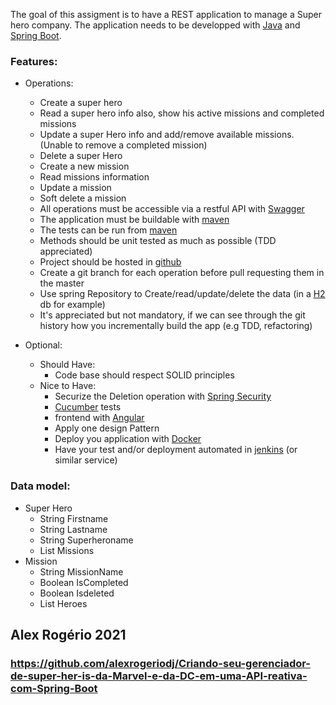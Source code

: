 The goal of this assigment is to have a REST application to manage a Super hero company. The application needs to be developped with [Java](https://www.java.com) and [Spring Boot](http://spring.io/projects/spring-boot).

### Features:
- Operations:
    - Create a super hero
    - Read a super hero info also, show his active missions and completed missions
    - Update a super Hero info and add/remove available missions. (Unable to remove a completed mission)
    - Delete a super Hero
    - Create a new mission
    - Read missions information
    - Update a mission
    - Soft delete a mission
    - All operations must be accessible via a restful API with [Swagger](https://swagger.io/)
    - The application must be buildable with [maven](https://maven.apache.org/)
    - The tests can be run from [maven](https://maven.apache.org/)
    - Methods should be unit tested as much as possible (TDD appreciated)
    - Project should be hosted in [github](https://github.com/)
    - Create a git branch for each operation before pull requesting them in the master
    - Use spring Repository to Create/read/update/delete the data (in a [H2](http://www.h2database.com) db for example)
    - It's appreciated but not mandatory, if we can see through the git history how you incrementally build the app (e.g TDD, refactoring)

- Optional:
    * Should Have:
        - Code base should respect SOLID principles
    * Nice to Have:
        - Securize the Deletion operation with [Spring Security](https://spring.io/projects/spring-security)
        - [Cucumber](https://cucumber.io/) tests
        - frontend with [Angular](https://angular.io/)
        - Apply one design Pattern
        - Deploy you application with [Docker](https://www.docker.com/)
        - Have your test and/or deployment automated in [jenkins](https://jenkins.io/) (or similar service)

### Data model:
- Super Hero
    - String Firstname
    - String Lastname
    - String Superheroname
    - List   Missions
- Mission
    - String  MissionName
    - Boolean IsCompleted
    - Boolean Isdeleted
    - List    Heroes
## Alex Rogério 2021
### https://github.com/alexrogeriodj/Criando-seu-gerenciador-de-super-her-is-da-Marvel-e-da-DC-em-uma-API-reativa-com-Spring-Boot